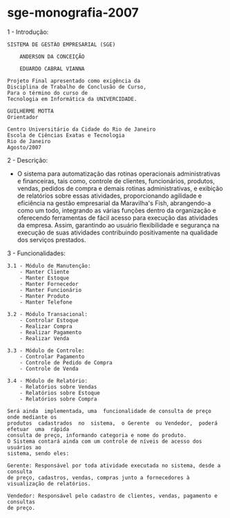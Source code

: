 # sge-monografia-2007


1 - Introdução:

	SISTEMA DE GESTÃO EMPRESARIAL (SGE) 
 
		ANDERSON DA CONCEIÇÃO  
 
		EDUARDO CABRAL VIANNA 
 
	Projeto Final apresentado como exigência da 
	Disciplina de Trabalho de Conclusão de Curso, 
	Para o término do curso de 
	Tecnologia em Informática da UNIVERCIDADE. 
 
	GUILHERME MOTTA 
	Orientador 
 
	Centro Universitário da Cidade do Rio de Janeiro 
	Escola de Ciências Exatas e Tecnologia 
	Rio de Janeiro 
	Agosto/2007 
 

2 - Descrição:

- O sistema para automatização das rotinas 
  operacionais administrativas e financeiras, tais como, controle de clientes, funcionários, 
  produtos,  vendas,  pedidos  de  compra  e  demais  rotinas  administrativas,  e  exibição  de 
  relatórios  sobre  essas  atividades,  proporcionando  agilidade  e  eficiência  na  gestão 
  empresarial  da Maravilha's  Fish,  abrangendo-a  como  um  todo,  integrando  as  várias 
  funções dentro da organização e oferecendo ferramentas de fácil acesso para execução 
  das  atividades da  empresa. Assim,  garantindo  ao usuário  flexibilidade  e  segurança na 
  execução  de  suas  atividades  contribuindo  positivamente  na  qualidade  dos  serviços 
  prestados. 

3 - Funcionalidades:

    3.1 - Módulo de Manutenção: 
        - Manter Cliente 
        - Manter Estoque 
        - Manter Fornecedor 
        - Manter Funcionário 
        - Manter Produto 
        - Manter Telefone 
 
    3.2 - Módulo Transacional: 
        - Controlar Estoque 
        - Realizar Compra 
        - Realizar Pagamento 
        - Realizar Venda 
 
    3.3 - Módulo de Controle: 
        - Controlar Pagamento 
        - Controle de Pedido de Compra 
        - Controle de Venda 
 
    3.4 - Módulo de Relatório: 
        - Relatórios sobre Vendas 
        - Relatórios sobre Estoque 
        - Relatórios sobre Compra 
 
	Será ainda  implementada, uma  funcionalidade de consulta de preço onde mediante os 
	produtos  cadastrados  no  sistema,  o Gerente  ou Vendedor,  poderá  efetuar  uma  rápida 
	consulta de preço, informando categoria e nome do produto. 
	O Sistema contará ainda com um controle de níveis de acesso dos usuários ao 
	sistema, sendo eles: 
 
	Gerente: Responsável por toda atividade executada no sistema, desde a consulta 
	de preço, cadastros, vendas, compras junto a fornecedores à visualização de relatórios. 
 
	Vendedor: Responsável pelo cadastro de clientes, vendas, pagamento e consultas 
	de preço. 

